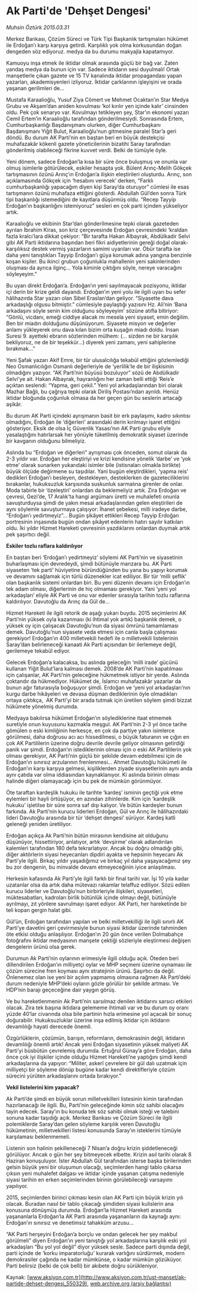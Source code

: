 # Ak Parti'de 'Dehşet Dengesi'

*Muhsin Öztürk 2015.03.31*

<div class="pNewsDetailMainContent" itemprop="articleBody">
 <p>
  Merkez Bankası, Çözüm Süreci ve Türk Tipi Başkanlık tartışmaları hükümet ile Erdoğan’ı karşı karşıya getirdi. Karşılıklı yok olma korkusundan doğan dengeden söz ediyoruz. medya da bu durumu makyajla kapatamıyor.
 </p>
 <p>
  Kamuoyu inşa etmek ile iktidar olmak arasında güçlü bir bağ var. Zaten yandaş medya da bunun için var. Sadece iktidarın sesi duyulmalı! Ortak manşetlerle çıkan gazete ve 15 TV kanalında iktidar propagandası yapan yazarları, akademisyenleri izliyoruz. İktidar çarklarının işleyişini ve orada yaşanan gerilimleri de...
 </p>
 <p>
  Mustafa Karaalioğlu, Yusuf Ziya Cömert ve Mehmet Ocaktan’ın Star Medya Grubu ve Akşam’dan aniden kovulması ‘kol kırılır yen içinde kalır’ cinsinden oldu. Pek çok senaryo var. Kovulmayı tetikleyen şey, Star’ın ekonomi yazarı Cemil Ertem’in Karaalioğlu tarafından gönderilmesiydi. Sonrasında Ertem, Cumhurbaşkanlığı Başdanışmanı olurken, diğer Cumhurbaşkanı Başdanışmanı Yiğit Bulut, Karaalioğlu’nun gitmesine paralel Star’a geri döndü. Bu durum AK Parti’nin en baştan beri en büyük destekçisi muhafazakâr kökenli gazete yöneticilerinin bizatihi Saray tarafından gönderilmiş olabileceği fikrine kuvvet verdi. Belki de tümüyle öyle.
 </p>
 <p>
  Yeni dönem, sadece Erdoğan’la kısa bir süre önce buluşmuş ve onunla var olmuş isimlerle götürülecek, eskiler hesapta yok. Bülent Arınç-Melih Gökçek tartışmasının özünü Arınç’ın Erdoğan’a ilişkin eleştirileri oluşturdu. Arınç, son açıklamasında Gökçek için ‘hesabını verecek’ derken, “Farklı cumhurbaşkanlığı yapacağım diyen kişi Saray’da oturuyor” cümlesi ile esas tartışmanın özünü muhafaza ettiğini gösterdi. Abdullah Gül’den sonra Türk tipi başkanlığı istemediğini de kayıtlara düşürmüş oldu. “Recep Tayyip Erdoğan’ın başkanlığını istemiyoruz” sesleri en çok parti içinden yükseliyor artık.
 </p>
 <p>
  Karaalioğlu ve ekibinin Star’dan gönderilmesine tepki olarak gazeteden ayrılan İbrahim Kiras, son kriz çerçevesinde Erdoğan çevresindeki ‘kraldan fazla kralcı’lara dikkat çekiyor: “Bir tarafta Hakan Albayrak, Abdülkadir Selvi gibi AK Parti iktidarına başından beri fikri aidiyetlerinin gereği doğal olarak- karşılıksız destek vermiş yazarların samimi uyarıları var. Öbür tarafta ise daha yeni tanıştıkları Tayyip Erdoğan’ı güya korumak adına yangına benzinle koşan kişiler. Bu ikinci grubun çoğunlukla mahallenin yeni sakinlerinden oluşması da ayrıca ilginç… Yola kiminle çıktığını söyle, nereye varacağını söyleyeyim.”
 </p>
 <p>
  Bu uyarı direkt Erdoğan’a. Erdoğan’ın yeni sayılmayacak pozisyonu, iktidar içi derin bir krize geldi dayandı. Erdoğan’ın yeni yolu ile ilgili uyarı bu sefer hâlihazırda Star yazarı olan Sibel Eraslan’dan geliyor. “Siyasette dava arkadaşlığı olgusu bitmiştir.” cümlesiyle paylaştığı yazısını Hz. Ali’nin ‘Bana arkadaşını söyle senin kim olduğunu söyleyeyim’ sözüne atıfla bitiriyor: “Gönlü, vicdanı, emeği ciddiye alacak mı mesela yeni siyaset, emin değilim. Ben bir miadın dolduğunu düşünüyorum. Siyasete misyon ve değerler anlamı yükleyerek onu dava kılan bizim orta kuşağın miadı doldu. İnsan Suresi 9. ayetteki ebrarın sözlerinden mülhem: (... sizden ne bir karşılık bekliyoruz, ne de bir teşekkür…) diyerek yeni zamanı, yeni sahiplerine bırakmak...”
 </p>
 <p>
  Yeni Şafak yazarı Akif Emre, bir tür ulusalcılığa tekabül ettiğini gözlemlediği Neo Osmanlıcılığın Osmanlı değerleriyle de ‘yerlilik’le de bir ilişkisinin olmadığını yazıyor. “AK Parti’nin büyüsü bozuluyor” sözü de Abdülkadir Selvi’ye ait. Hakan Albayrak, hayranlığını her zaman belli ettiği ‘Reis’e açıktan seslendi: “Yapma, geri çekil.” Yeni yol arkadaşlarından biri olarak Mazhar Bağlı, bu çağrıya tepki olarak Diriliş Postası’ndan ayrıldı. Henüz iktidar bloğunda çoğunluk olmasa da her geçen gün bu seslerin artacağı aşikâr.
 </p>
 <p>
  Bu durum AK Parti içindeki ayrışmanın basit bir erk paylaşımı, kadro sıkıntısı olmadığını, Erdoğan ile ‘diğerleri’ arasındaki derin kırılmayı işaret ettiğini gösteriyor. Eksik de olsa İç Güvenlik Yasası’nın AK Parti grubu eliyle yasalaştığını hatırlarsak her yönüyle tüketilmiş demokratik siyaset üzerinde bir kavganın olduğunu bilmeliyiz.
 </p>
 <p>
  Aslında bu “Erdoğan ve diğerleri” ayrışması çok önceden, somut olarak da 2-3 yıldır var. Erdoğan her eleştiriyi ve krizi kendisine yönelik ‘darbe’ ve ‘yok etme’ olarak sunarken yukarıdaki isimler bile (istisnaları olmakla birlikte) büyük ölçüde değirmene su taşıdılar. Yani bugün eleştirdikleri, ‘yapma reis’ dedikleri Erdoğan’ı besleyen, destekleyen, desteklerken de gazeteciliklerini bırakanlar, hukuksuzluk karşısında suskunluk sarmalına girenler de onlar. Moda tabirle bir ‘özeleştiri’ onlardan da beklemeliyiz artık. Zira Erdoğan ve çevresi, Gezi’de, 17 Aralık’ta hangi argümanı üretti ve muhalefeti onunla savuşturduysa şimdi de yakın mesai arkadaşlarından gelen eleştirileri de aynı söylemle savuşturmaya çalışıyor: İhanet şebekesi, milli iradeye darbe, “Erdoğan’ı yedirtmeyiz”... Bugün şikâyet ettikleri Recep Tayyip Erdoğan portresinin inşasında bugün ondan şikâyet edenlerin hatırı sayılır katkıları oldu. İki yıldır Hizmet Hareketi çevresinin yazdıklarını onlardan duymak artık pek şaşırtıcı değil.
 </p>
 <p>
  <strong>
   Eskiler tozlu raflara kaldırılıyor
  </strong>
 </p>
 <p>
  En baştan beri ‘Erdoğan’ı yedirtmeyiz’ söylemi AK Parti’nin ve siyasetinin buharlaşması için devredeydi, şimdi bütünüyle manzara bu. AK Parti siyaseten ‘tek parti’ hüviyetine büründüğünden bu yana bu yapıyı korumak ve devamını sağlamak için türlü düzenekler icat ediliyor. Bir tür ‘milli şeflik’ olan başkanlık sistemi onlardan biri. Bu yeni düzenin devamı için Erdoğan’ın tek adam olması, diğerlerinin de hiç olmaması gerekiyor. Yani ‘yeni yol arkadaşları’ eliyle AK Parti ve onu var edenler sırasıyla tarihin tozlu raflarına kaldırılıyor. Davutoğlu da Arınç da Gül de...
 </p>
 <p>
  Hizmet Hareketi ile ilgili retorik de aşağı yukarı buydu. 2015 seçimlerini AK Parti’nin yüksek oyla kazanması (ki ihtimal yok artık) başkanlık demek, o yüksek oy için çalışacak Davutoğlu’nun da siyasi ömrünü tamamlaması demek. Davutoğlu’nun siyasete veda etmesi için canla başla çalışması gerekiyor! Erdoğan’ın 400 milletvekili hedefi ile o milletvekili listelerinin Saray’dan belirleneceği kanaati Ak Parti açısından bir ilerlemeye değil, gerilemeye tekabül ediyor.
 </p>
 <p>
  Gelecek Erdoğan’a kalacaksa, bu aslında geleceğin ‘milli irade’ gücünü kullanan Yiğit Bulut’lara kalması demek. 2008’de AK Parti’nin kapatılması için çalışanlar, AK Parti’nin geleceğine hükmetmek istiyor bir yerde. Aslında çoktandır da hükmediyor. Hükümet de, İslamcı muhafazakâr yazarlar da bunun ağır faturasıyla boğuşuyor şimdi. Erdoğan ve ‘yeni yol arkadaşları’nın kurgu darbe hikâyeleri ve devasa düşman dediklerinin öyle olmadıkları ortaya çıktıkça,  AK Parti’yi bir arada tutmak için üretilen söylem şimdi bizzat hükümete yönelmiş durumda.
 </p>
 <p>
  Medyaya bakılırsa hükümet Erdoğan’ın söylediklerine itaat etmemek suretiyle onun kuyusunu kazmakla meşgul. AK Parti’nin 2-3 yıl önce tarihe gömülen o eski kimliğinin herkesçe, en çok da partiye yakın isimlerce görülmesi, daha doğrusu acı acı hissedilmesi, o büyük faturanın ve çığın en çok AK Partililerin üzerine doğru devrile devrile geliyor olmasının getirdiği panik var şimdi. Erdoğan’ın istediklerinin olması için o eski AK Partililerin yok olması gerekiyor, AK Parti’nin güçlü bir şekilde devam edebilmesi için de Erdoğan’ın sınırsız arzularının frenlenmesi... Ahmet Davutoğlu hükümeti ile Erdoğan’ın karşı karşıya gelmesi, kişiliklerden ziyade siyasetlerinin aynı anda aynı çatıda var olma iddiasından kaynaklanıyor. Ki aslında birinin olması halinde diğeri olamayacağı için bu pek de mümkün görünmüyor.
 </p>
 <p>
  Öte taraftan kardeşlik hukuku ile tarihte ‘kardeş’ isminin geçtiği yok etme eylemleri bir hayli örtüşüyor, en azından zihinlerde. Kim için ‘kardeşlik hukuku’ işletilse bir süre sonra saf dışı kalıyor. Ve bütün kardeşler bunun farkında. Ak Parti’nin kurucu liderleri Erdoğan, Gül ve Arınç ile hâlihazırdaki lideri Davutoğlu arasında bir tür ‘dehşet dengesi’ sürüyor. Kardeş katli geleneği yeniden üretiliyor.
 </p>
 <p>
  Erdoğan açıkça Ak Parti’nin bütün mirasının kendisine ait olduğunu düşünüyor, hissettiriyor, anlatıyor, artık ‘devşirme’ olarak adlandırılan kalemleri tarafından 180 defa tekrarlatıyor. Ancak bu doğru olmadığı gibi, diğer aktörlerin siyasi heyecanları dipdiri ayakta ve hepsinin heyecanı Ak Parti’yle ilgili. Birkaç yıldır yaşadığımız ve birkaç yıl daha yaşayacağımız şey bu zor dengenin, bu minvalde devam etmeyeceğinin iyice anlaşılması.
 </p>
 <p>
  Herkesin kafasında Ak Parti’yle ilgili farklı bir final tarihi var. İşi 10 yıla kadar uzatanlar olsa da artık daha mütevazı rakamlar telaffuz ediliyor. Sözü edilen kurucu liderler ve Davutoğlu’nun birbirleriyle ilişkileri, siyasetleri, müktesabatları, kadroları birlik bütünlük içinde olmayı değil, bütünüyle ayrılmayı, zıt yönlere savrulmayı işaret ediyor. AK Parti, her hareketinde bir teli kopan gergin halat gibi.
 </p>
 <p>
  Gül’ün, Erdoğan tarafından yapılan ve belki milletvekilliği ile ilgili sınırlı AK Parti’ye davetini geri çevirmesiyle bunun siyasi iktidar üzerinde tahminden öte etkisi olduğu anlaşılıyor. Erdoğan’ın 20 gün önce verilen Dolmabahçe fotoğrafını iktidar medyasının manşete çektiği sözleriyle eleştirmesi değişen dengelerin ürünü olsa gerek.
 </p>
 <p>
  Durumun Ak Parti’nin oylarının erimesiyle ilgili olduğu açık. Öteden beri dillendirilen Erdoğan’ın milliyetçi oylar ve MHP seçmeni üzerine oynaması ile çözüm sürecine fren koyması aynı stratejinin ürünü. Şaşırtıcı da değil.  Önlenemez olan ise yeni bir açılım yapmamış olmasına rağmen Ak Parti’deki durum nedeniyle MHP’deki oyların gözle görülür bir şekilde artması. Ve HDP’nin barajı geçeceğine dair yaygın görüş.
 </p>
 <p>
  Ve bu hareketlenmenin Ak Parti’nin sarsılmaz denilen iktidarını sarsıcı etkileri olacak. Zira tek başına iktidara gelememe ihtimali var ve bu durum oy oranı yüzde 40’lar civarında olsa bile partinin hızla erimesine yol açacak bir sonuç doğurabilir. Hukuksuzluklar üzerine inşa edilmiş iktidar için iktidarın devamlılığı hayati derecede önemli.
 </p>
 <p>
  Özgürlüklerin, çözümün, barışın, reformların, demokrasinin değil, iktidarın devamlılığı önemli artık! Ancak yeni Erdoğan siyasetinin yüksek maliyeti AK Parti’yi büsbütün çevrelemiş durumda. Ertuğrul Günay’a göre Erdoğan, daha önce çok iyi ilişkiler içinde olduğu Hizmet Hareketi’ne yaptığını şimdi kendi arkadaşlarına da yapıyor: “Militer, askerî çevrelere bir gül dalı uzatmak için milliyetçi bir söyleme dönüp bugüne kadar kendi direktifleriyle çözüm sürecini yürüten arkadaşlarını ortada bırakıyor.”
 </p>
 <p>
  <strong>
   Vekil listelerini kim yapacak?
  </strong>
 </p>
 <p>
  Ak Parti’de şimdi en büyük sorun milletvekilleri listesinin kimin tarafından hazırlanacağı ile ilgili. Bu, Parti’nin geleceğinde kimin söz sahibi olacağını tayin edecek. Saray’ın bu konuda tek söz sahibi olmak isteği ve talebini sonuna kadar taşıdığı açık. Merkez Bankası ve Çözüm Süreci ile ilgili polemiklerde Saray’dan gelen söyleme karşılık veren Davutoğlu hükümetinin, milletvekilleri listesi konusunda Saray’ın isteklerini tümüyle karşılaması beklenmemeli.
 </p>
 <p>
  Listenin son halinin şekilleneceği 7 Nisan’a doğru krizin şiddetleneceği görülüyor. Ancak o gün her şey bitmeyecek elbette. Krizin asıl tarihi olarak 8 Haziran konuşuluyor. İster Abdullah Gül tarafından isterse başka birilerinden gelsin büyük yeni bir oluşumun olacağı, seçimlerden hangi tablo çıkarsa çıksın yeni muhalefet dalgası ve iktidar içinde yaşanan çatışma nedeniyle siyasi tarihin en erken seçimlerinden birinin görülebileceği varsayımı yapılıyor.
 </p>
 <p>
  2015, seçimlerden birinci çıkması kesin olan AK Parti için büyük krizin yılı olacak. Buradan nasıl bir tablo çıkacağı şimdiden siyasi kulislerin ana konusuna dönüşmüş durumda. Erdoğan’la Hizmet Hareketi arasında yaşananlarla Erdoğan’la AK Parti arasında yaşananların da kaynağı aynı: Erdoğan’ın sınırsız ve denetimsiz tahakküm arzusu...
 </p>
 <p>
  “AK Parti herşeyini Erdoğan’a borçlu ve ondan gelecek her şey makbul görülmeli” diyen Erdoğan’ın yeni tanıştığı yol arkadaşlarına karşılık eski yol arkadaşları “Bu yol yol değil” diyor yüksek sesle. Sadece parti dışında değil, parti içinde de ‘korku imparatorluğu’ kurarak varlığını sürdürmek, modern demokrasiler çağında ne kadar mümkünse, o kadar mümkün gözüküyor. Parti belirsiz (belki de çok belli) bir akıbete doğru sürükleniyor.
 </p>
</div>


Kaynak: [www.aksiyon.com.tr](http://www.aksiyon.com.tr/ust-manset/ak-partide-dehset-dengesi_550329), [web.archive.org (arşiv bağlantısı)](http://web.archive.org/web/20150706192904/http://www.aksiyon.com.tr/ust-manset/ak-partide-dehset-dengesi_550329)
